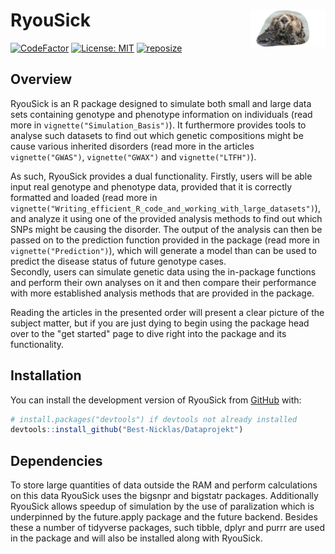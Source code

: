# RyouSick <img src="man/figures/logo.png" align="right" width="120"/>
<!-- badges: start -->
[![CodeFactor](https://www.codefactor.io/repository/github/best-nicklas/dataprojekt/badge)](https://www.codefactor.io/repository/github/best-nicklas/dataprojekt)
[![License: MIT](https://img.shields.io/badge/License-MIT-brightgreen)](https://opensource.org/licenses/MIT/)
[![reposize](https://img.shields.io/github/repo-size/Best-Nicklas/Dataprojekt)](https://github.com/Best-Nicklas/Dataprojekt)

<!-- badges: end -->

## Overview
RyouSick is an R package designed to simulate both small and large data sets containing genotype and phenotype information on individuals (read more in `vignette("Simulation_Basis")`). It furthermore provides tools to analyse such datasets to find out which genetic compositions might be cause various inherited disorders (read more in the articles `vignette("GWAS")`, `vignette("GWAX")` and `vignette("LTFH")`). 

As such, RyouSick provides a dual functionality. Firstly, users will be able input real genotype and phenotype data, provided that it is correctly formatted and loaded (read more in `vignette("Writing_efficient_R_code_and_working_with_large_datasets")`), and analyze it using one of the provided analysis methods to find out which SNPs might be causing the disorder. The output of the analysis can then be passed on to the prediction function provided in the package (read more in  `vignette("Prediction")`), which will generate a model than can be used to predict the disease status of future genotype cases.    
Secondly, users can simulate genetic data using the in-package functions and perform their own analyses on it and then compare their performance with more established analysis methods that are provided in the package. 

Reading the articles in the presented order will present a clear picture of the subject matter, but if you are just dying to begin using the package head over to the "get started" page to dive right into the package and its functionality. 

## Installation

You can install the development version of RyouSick from [GitHub](https://github.com/) with:

``` r
# install.packages("devtools") if devtools not already installed
devtools::install_github("Best-Nicklas/Dataprojekt")
```

## Dependencies
To  store large quantities of data outside the RAM and perform calculations on this data RyouSick uses the bigsnpr and bigstatr packages. Additionally RyouSick allows speedup of simulation by the use of paralization which is underpinned by the future.apply package and the future backend. Besides these a number of tidyverse packages, such tibble, dplyr and purrr are used in the package and will also be installed along with RyouSick.



